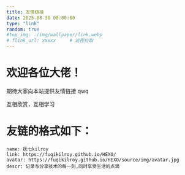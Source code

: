 ```yaml
---
title: 友情链接
date: 2025-08-30 00:00:00
type: "link"
random: true
#top_img: ./img/wallpaper/link.webp
# flink_url: xxxxx     # 远程拉取
---
```


# 欢迎各位大佬！

期待大家向本站提供友情链接 qwq

互相欣赏，互相学习

# 友链的格式如下：

    name: 抚七kilroy
    link: https://fuqikilroy.github.io/HEXO/
    avatar: https://fuqikilroy.github.io/HEXO/source/img/avatar.jpg
    descr: 记录与分享技术的每一刻,同时享受生活的点滴
